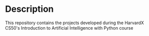 # Description
This repository contains the projects developed during the HarvardX CS50's Introduction to Artificial Intelligence with Python course
